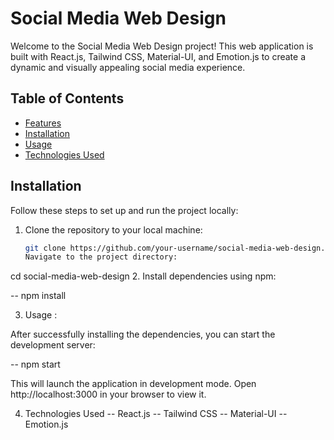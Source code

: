 # Social Media Web Design

Welcome to the Social Media Web Design project! This web application is built with React.js, Tailwind CSS, Material-UI, and Emotion.js to create a dynamic and visually appealing social media experience.

## Table of Contents

- [Features](#features)
- [Installation](#installation)
- [Usage](#usage)
- [Technologies Used](#technologies-used)

## Installation

Follow these steps to set up and run the project locally:

1. Clone the repository to your local machine:

   ```bash
   git clone https://github.com/your-username/social-media-web-design.git
   Navigate to the project directory:
   ```

cd social-media-web-design 2. Install dependencies using npm:

-- npm install

3. Usage :

After successfully installing the dependencies, you can start the development server:

-- npm start

This will launch the application in development mode. Open http://localhost:3000 in your browser to view it.

4. Technologies Used
   -- React.js
   -- Tailwind CSS
   -- Material-UI
   -- Emotion.js
